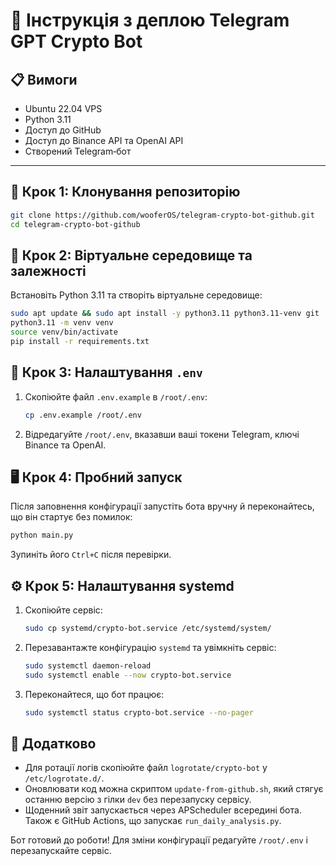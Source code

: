 # 🚀 Інструкція з деплою Telegram GPT Crypto Bot

## 📋 Вимоги
- Ubuntu 22.04 VPS
- Python 3.11
- Доступ до GitHub
- Доступ до Binance API та OpenAI API
- Створений Telegram‑бот

---

## 🔧 Крок 1: Клонування репозиторію
```bash
git clone https://github.com/wooferOS/telegram-crypto-bot-github.git
cd telegram-crypto-bot-github
```

## 🐍 Крок 2: Віртуальне середовище та залежності
Встановіть Python 3.11 та створіть віртуальне середовище:
```bash
sudo apt update && sudo apt install -y python3.11 python3.11-venv git
python3.11 -m venv venv
source venv/bin/activate
pip install -r requirements.txt
```

## 🔑 Крок 3: Налаштування `.env`
1. Скопіюйте файл `.env.example` в `/root/.env`:
   ```bash
   cp .env.example /root/.env
   ```
2. Відредагуйте `/root/.env`, вказавши ваші токени Telegram, ключі Binance та OpenAI.

## 🖥 Крок 4: Пробний запуск
Після заповнення конфігурації запустіть бота вручну й переконайтесь, що він стартує без помилок:
```bash
python main.py
```
Зупиніть його `Ctrl+C` після перевірки.

## ⚙️ Крок 5: Налаштування systemd
1. Скопіюйте сервіс:
   ```bash
   sudo cp systemd/crypto-bot.service /etc/systemd/system/
   ```
2. Перезавантажте конфігурацію `systemd` та увімкніть сервіс:
   ```bash
   sudo systemctl daemon-reload
   sudo systemctl enable --now crypto-bot.service
   ```
3. Переконайтеся, що бот працює:
   ```bash
   sudo systemctl status crypto-bot.service --no-pager
   ```

## 📝 Додатково
- Для ротації логів скопіюйте файл `logrotate/crypto-bot` у `/etc/logrotate.d/`.
- Оновлювати код можна скриптом `update-from-github.sh`, який стягує останню версію з гілки `dev` без перезапуску сервісу.
- Щоденний звіт запускається через APScheduler всередині бота. Також є GitHub Actions, що запускає `run_daily_analysis.py`.

Бот готовий до роботи! Для зміни конфігурації редагуйте `/root/.env` і перезапускайте сервіс.

